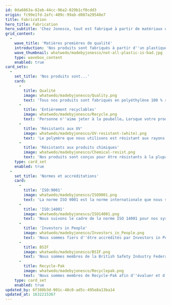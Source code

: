 ```yaml
---
id: 0da6863a-82eb-44cc-96a2-029b1cf0cdd3
origin: fc99e1fd-2afc-409c-99ab-d087a29548e7
title: Fabrication
hero_title: Fabrication
hero_subtitle: 'Chez Jonesco, tout est fabriqué à partir de matériaux de haute qualité et dans le respect des directives d''accréditation de l''industrie.'
grid_content:
  -
    wave_title: 'Matières premières de qualité'
    introduction: 'Nos produits sont fabriqués à partir d''un plastique de haute qualité conçu pour une utilisation à long terme et sont tous entièrement recyclables à la fin de leur vie.'
    wave_thumbnail: whatwedo/madebyjonesco/not-all-plastic-is-bad.jpg
    type: wavebox_content
    enabled: true
card_sets:
  -
    set_title: 'Nos produits sont...'
    card:
      -
        title: Qualité
        image: whatwedo/madebyjonesco/Quality.png
        text: 'Tous nos produits sont fabriqués en polyéthylène 100 % recyclable.'
      -
        title: 'Entièrement recyclables'
        image: whatwedo/madebyjonesco/Recycle.png
        text: 'Personne n''aime jeter à la poubelle… Lorsque votre produit Jonesco arrive en fin de vie, vous pouvez être certain qu''il pourra être à 100% recyclé et réutilisé.'
      -
        title: 'Résistants aux UV'
        image: whatwedo/madebyjonesco/UV-resistant-(white).png
        text: 'Le polymère que nous utilisons est résistant aux rayons ultraviolets émis par le soleil. Ainsi, vos produits Jonesco seront résistant aux climats rigoureux.'
      -
        title: 'Résistants aux produits chimiques'
        image: whatwedo/madebyjonesco/Chemical-resist.png
        text: 'Nos produits sont conçus pour être résistants à la plupart des produits chimiques. Ils sont alors plus sûrs et durent plus longtemps que ceux fabriqués à partir d''autres matériaux.'
    type: card_set
    enabled: true
  -
    set_title: 'Normes et accréditations'
    card:
      -
        title: 'ISO:9001'
        image: whatwedo/madebyjonesco/ISO9001.png
        text: 'La norme ISO 9001 est la norme internationale que nous suivons pour démontrer notre capacité à fournir des produits qui répondent aux exigences réglementaires et de nos clients.'
      -
        title: 'ISO:14001'
        image: whatwedo/madebyjonesco/ISO14001.png
        text: 'Nous suivons le cadre de la norme ISO 14001 pour nos systèmes de gestion environnementale.'
      -
        title: 'Investors in People'
        image: whatwedo/madebyjonesco/Investors_in_People.png
        text: 'Nous sommes fiers d''être accrédités par Investors in People et de démontrer notre engagement à développer notre personnel.'
      -
        title: BSIF
        image: whatwedo/madebyjonesco/BSIF.png
        text: 'Nous sommes membres de la British Safety Industry Federation, le principal organisme commercial du Royaume-Uni dans le secteur de la sécurité.'
      -
        title: Recycle-Pak
        image: whatwedo/madebyjonesco/Recyclepak.png
        text: 'Nous sommes membres de Recycle-Pak afin d''évaluer et d''améliorer en permanence notre approche par rapport aux déchets d''emballage.'
    type: card_set
    enabled: true
updated_by: 6f380b3d-901c-48c0-ad5c-495e8a13ba14
updated_at: 1632215367
---
```

